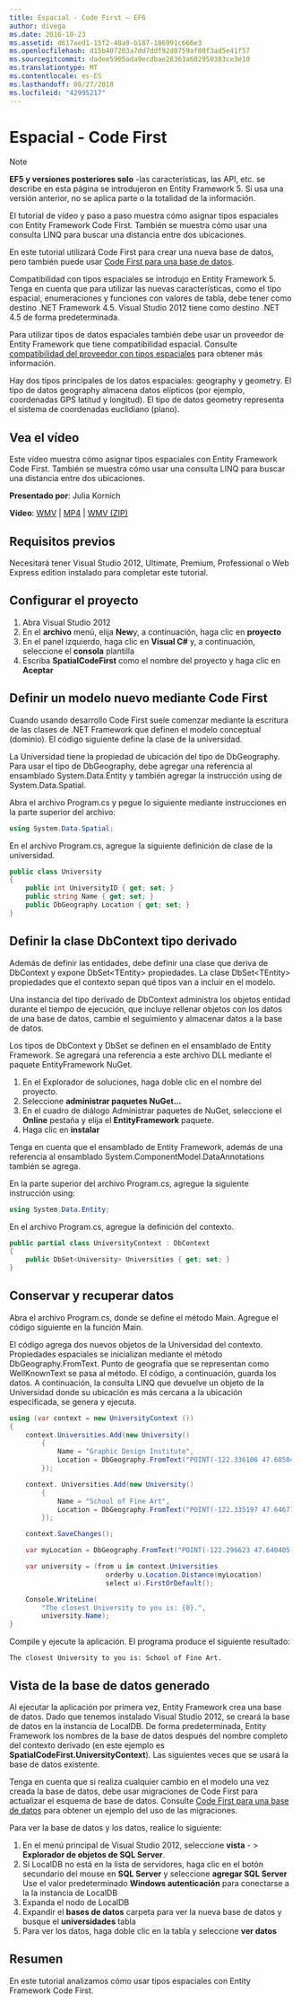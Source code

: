 ```yaml
---
title: Espacial - Code First – EF6
author: divega
ms.date: 2016-10-23
ms.assetid: d617aed1-15f2-48a9-b187-186991c666e3
ms.openlocfilehash: d15b407203a7dd7ddf92d0759af00f3ad5e41f57
ms.sourcegitcommit: dadee5905ada9ecdbae28363a682950383ce3e10
ms.translationtype: MT
ms.contentlocale: es-ES
ms.lasthandoff: 08/27/2018
ms.locfileid: "42995217"
---
```

# <a name="spatial---code-first"></a>Espacial - Code First
> [!NOTE]
> **EF5 y versiones posteriores solo** -las características, las API, etc. se describe en esta página se introdujeron en Entity Framework 5. Si usa una versión anterior, no se aplica parte o la totalidad de la información.

El tutorial de vídeo y paso a paso muestra cómo asignar tipos espaciales con Entity Framework Code First. También se muestra cómo usar una consulta LINQ para buscar una distancia entre dos ubicaciones.

En este tutorial utilizará Code First para crear una nueva base de datos, pero también puede usar [Code First para una base de datos](~/ef6/modeling/code-first/workflows/existing-database.md).

Compatibilidad con tipos espaciales se introdujo en Entity Framework 5. Tenga en cuenta que para utilizar las nuevas características, como el tipo espacial, enumeraciones y funciones con valores de tabla, debe tener como destino .NET Framework 4.5. Visual Studio 2012 tiene como destino .NET 4.5 de forma predeterminada.

Para utilizar tipos de datos espaciales también debe usar un proveedor de Entity Framework que tiene compatibilidad espacial. Consulte [compatibilidad del proveedor con tipos espaciales](~/ef6/fundamentals/providers/spatial-support.md) para obtener más información.

Hay dos tipos principales de los datos espaciales: geography y geometry. El tipo de datos geography almacena datos elípticos (por ejemplo, coordenadas GPS latitud y longitud). El tipo de datos geometry representa el sistema de coordenadas euclidiano (plano).

## <a name="watch-the-video"></a>Vea el vídeo
Este vídeo muestra cómo asignar tipos espaciales con Entity Framework Code First. También se muestra cómo usar una consulta LINQ para buscar una distancia entre dos ubicaciones.

**Presentado por**: Julia Kornich

**Vídeo**: [WMV](http://download.microsoft.com/download/9/1/3/913EA17E-6F97-41D8-A4FE-805A0D83D26A/HDI-ITPro-MSDN-winvideo-spatialwithcodefirst.wmv) | [MP4](http://download.microsoft.com/download/9/1/3/913EA17E-6F97-41D8-A4FE-805A0D83D26A/HDI-ITPro-MSDN-mp4video-spatialwithcodefirst.m4v) | [WMV (ZIP)](http://download.microsoft.com/download/9/1/3/913EA17E-6F97-41D8-A4FE-805A0D83D26A/HDI-ITPro-MSDN-winvideo-spatialwithcodefirst.zip)

## <a name="pre-requisites"></a>Requisitos previos

Necesitará tener Visual Studio 2012, Ultimate, Premium, Professional o Web Express edition instalado para completar este tutorial.

## <a name="set-up-the-project"></a>Configurar el proyecto

1.  Abra Visual Studio 2012
2.  En el **archivo** menú, elija **New**y, a continuación, haga clic en **proyecto**
3.  En el panel izquierdo, haga clic en **Visual C\#** y, a continuación, seleccione el **consola** plantilla
4.  Escriba **SpatialCodeFirst** como el nombre del proyecto y haga clic en **Aceptar**

## <a name="define-a-new-model-using-code-first"></a>Definir un modelo nuevo mediante Code First

Cuando usando desarrollo Code First suele comenzar mediante la escritura de las clases de .NET Framework que definen el modelo conceptual (dominio). El código siguiente define la clase de la universidad.

La Universidad tiene la propiedad de ubicación del tipo de DbGeography. Para usar el tipo de DbGeography, debe agregar una referencia al ensamblado System.Data.Entity y también agregar la instrucción using de System.Data.Spatial.

Abra el archivo Program.cs y pegue lo siguiente mediante instrucciones en la parte superior del archivo:

``` csharp
using System.Data.Spatial;
```

En el archivo Program.cs, agregue la siguiente definición de clase de la universidad.

``` csharp
public class University  
{
    public int UniversityID { get; set; }
    public string Name { get; set; }
    public DbGeography Location { get; set; }
}
```

## <a name="define-the-dbcontext-derived-type"></a>Definir la clase DbContext tipo derivado

Además de definir las entidades, debe definir una clase que deriva de DbContext y expone DbSet&lt;TEntity&gt; propiedades. La clase DbSet&lt;TEntity&gt; propiedades que el contexto sepan qué tipos van a incluir en el modelo.

Una instancia del tipo derivado de DbContext administra los objetos entidad durante el tiempo de ejecución, que incluye rellenar objetos con los datos de una base de datos, cambie el seguimiento y almacenar datos a la base de datos.

Los tipos de DbContext y DbSet se definen en el ensamblado de Entity Framework. Se agregará una referencia a este archivo DLL mediante el paquete EntityFramework NuGet.

1.  En el Explorador de soluciones, haga doble clic en el nombre del proyecto.
2.  Seleccione **administrar paquetes NuGet...**
3.  En el cuadro de diálogo Administrar paquetes de NuGet, seleccione el **Online** pestaña y elija el **EntityFramework** paquete.
4.  Haga clic en **instalar**

Tenga en cuenta que el ensamblado de Entity Framework, además de una referencia al ensamblado System.ComponentModel.DataAnnotations también se agrega.

En la parte superior del archivo Program.cs, agregue la siguiente instrucción using:

``` csharp
using System.Data.Entity;
```

En el archivo Program.cs, agregue la definición del contexto. 

``` csharp
public partial class UniversityContext : DbContext
{
    public DbSet<University> Universities { get; set; }
}
```

## <a name="persist-and-retrieve-data"></a>Conservar y recuperar datos

Abra el archivo Program.cs, donde se define el método Main. Agregue el código siguiente en la función Main.

El código agrega dos nuevos objetos de la Universidad del contexto. Propiedades espaciales se inicializan mediante el método DbGeography.FromText. Punto de geografía que se representan como WellKnownText se pasa al método. El código, a continuación, guarda los datos. A continuación, la consulta LINQ que devuelve un objeto de la Universidad donde su ubicación es más cercana a la ubicación especificada, se genera y ejecuta.

``` csharp
using (var context = new UniversityContext ())
{
    context.Universities.Add(new University()
        {
            Name = "Graphic Design Institute",
            Location = DbGeography.FromText("POINT(-122.336106 47.605049)"),
        });

    context. Universities.Add(new University()
        {
            Name = "School of Fine Art",
            Location = DbGeography.FromText("POINT(-122.335197 47.646711)"),
        });

    context.SaveChanges();

    var myLocation = DbGeography.FromText("POINT(-122.296623 47.640405)");

    var university = (from u in context.Universities
                        orderby u.Location.Distance(myLocation)
                        select u).FirstOrDefault();

    Console.WriteLine(
        "The closest University to you is: {0}.",
        university.Name);
}
```

Compile y ejecute la aplicación. El programa produce el siguiente resultado:

```
The closest University to you is: School of Fine Art.
```

## <a name="view-the-generated-database"></a>Vista de la base de datos generado

Al ejecutar la aplicación por primera vez, Entity Framework crea una base de datos. Dado que tenemos instalado Visual Studio 2012, se creará la base de datos en la instancia de LocalDB. De forma predeterminada, Entity Framework los nombres de la base de datos después del nombre completo del contexto derivado (en este ejemplo es **SpatialCodeFirst.UniversityContext**). Las siguientes veces que se usará la base de datos existente.  

Tenga en cuenta que si realiza cualquier cambio en el modelo una vez creada la base de datos, debe usar migraciones de Code First para actualizar el esquema de base de datos. Consulte [Code First para una base de datos](~/ef6/modeling/code-first/workflows/new-database.md) para obtener un ejemplo del uso de las migraciones.

Para ver la base de datos y los datos, realice lo siguiente:

1.  En el menú principal de Visual Studio 2012, seleccione **vista**  - &gt; **Explorador de objetos de SQL Server**.
2.  Si LocalDB no está en la lista de servidores, haga clic en el botón secundario del mouse en **SQL Server** y seleccione **agregar SQL Server** Use el valor predeterminado **Windows autenticación** para conectarse a la la instancia de LocalDB
3.  Expanda el nodo de LocalDB
4.  Expandir el **bases de datos** carpeta para ver la nueva base de datos y busque el **universidades** tabla
5.  Para ver los datos, haga doble clic en la tabla y seleccione **ver datos**

## <a name="summary"></a>Resumen

En este tutorial analizamos cómo usar tipos espaciales con Entity Framework Code First. 
